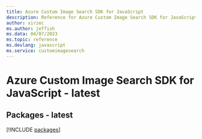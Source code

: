 ```yaml
---
title: Azure Custom Image Search SDK for JavaScript
description: Reference for Azure Custom Image Search SDK for JavaScript
author: xirzec
ms.author: jeffish
ms.data: 04/07/2023
ms.topic: reference
ms.devlang: javascript
ms.service: customimagesearch
---
```

# Azure Custom Image Search SDK for JavaScript - latest
## Packages - latest
[!INCLUDE [packages](custom-image-search-index.md)]